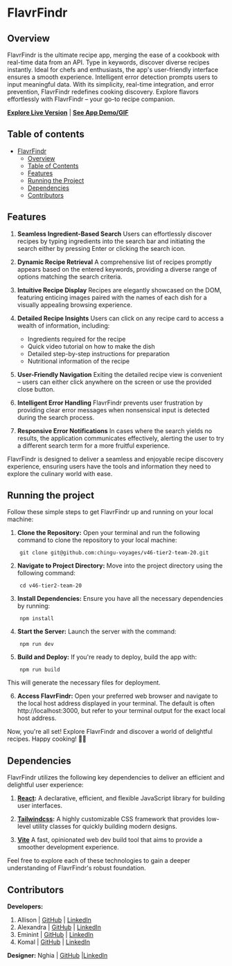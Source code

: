 # FlavrFindr

## Overview
FlavrFindr is the ultimate recipe app, merging the ease of a cookbook with real-time data from an API. Type in keywords, discover diverse recipes instantly. Ideal for chefs and enthusiasts, the app's user-friendly interface ensures a smooth experience. Intelligent error detection prompts users to input meaningful data. With its simplicity, real-time integration, and error prevention, FlavrFindr redefines cooking discovery. Explore flavors effortlessly with FlavrFindr – your go-to recipe companion.

**[Explore Live Version](#)** | **[See App Demo/GIF](#)**

## Table of contents

- [FlavrFindr](#flavrfindr)
  - [Overview](#overview)
  - [Table of Contents](#table-of-contents)
  - [Features](#features)
  - [Running the Project](#running-the-project)
  - [Dependencies](#dependencies)
  - [Contributors](#contributors)

## Features

1. **Seamless Ingredient-Based Search**
Users can effortlessly discover recipes by typing ingredients into the search bar and initiating the search either by pressing Enter or clicking the search icon.

2. **Dynamic Recipe Retrieval**
A comprehensive list of recipes promptly appears based on the entered keywords, providing a diverse range of options matching the search criteria.

3. **Intuitive Recipe Display**
Recipes are elegantly showcased on the DOM, featuring enticing images paired with the names of each dish for a visually appealing browsing experience.

4. **Detailed Recipe Insights**
Users can click on any recipe card to access a wealth of information, including:

    - Ingredients required for the recipe
    -  Quick video tutorial on how to make the dish
    - Detailed step-by-step instructions for preparation
    - Nutritional information of the recipe

5. **User-Friendly Navigation**
Exiting the detailed recipe view is convenient – users can either click anywhere on the screen or use the provided close button.

6. **Intelligent Error Handling**
FlavrFindr prevents user frustration by providing clear error messages when nonsensical input is detected during the search process.

7. **Responsive Error Notifications**
In cases where the search yields no results, the application communicates effectively, alerting the user to try a different search term for a more fruitful experience.

FlavrFindr is designed to deliver a seamless and enjoyable recipe discovery experience, ensuring users have the tools and information they need to explore the culinary world with ease.

## Running the project 

Follow these simple steps to get FlavrFindr up and running on your local machine:

1. **Clone the Repository:**
Open your terminal and run the following command to clone the repository to your local machine:
``` 
    git clone git@github.com:chingu-voyages/v46-tier2-team-20.git
```

2. **Navigate to Project Directory:**
Move into the project directory using the following command:
```
    cd v46-tier2-team-20
```

3. **Install Dependencies:**
Ensure you have all the necessary dependencies by running:
```
    npm install
```

4. **Start the Server:**
Launch the server with the command:
```
    npm run dev
```

5. **Build and Deploy:**
If you're ready to deploy, build the app with:
```
    npm run build
```

  This will generate the necessary files for deployment.

6. **Access FlavrFindr:**
Open your preferred web browser and navigate to the local host address displayed in your terminal. The default is often http://localhost:3000, but refer to your terminal output for the exact local host address.

Now, you're all set! Explore FlavrFindr and discover a world of delightful recipes. Happy cooking! 🍳🎉

## Dependencies

FlavrFindr utilizes the following key dependencies to deliver an efficient and delightful user experience:

1. **[React](https://react.dev/):**
A declarative, efficient, and flexible JavaScript library for building user interfaces.

2. **[Tailwindcss](https://tailwindcss.com/):**
A highly customizable CSS framework that provides low-level utility classes for quickly building modern designs.

3. **[Vite](https://vitejs.dev/)**
A fast, opinionated web dev build tool that aims to provide a smoother development experience.

Feel free to explore each of these technologies to gain a deeper understanding of FlavrFindr's robust foundation.

## Contributors

**Developers:**

1. Allison | [GitHub](https://github.com/allison-truhlar) | [LinkedIn](https://www.linkedin.com/in/allison-truhlar/)
2. Alexandra | [GitHub](https://github.com/AOA19) | [LinkedIn](https://www.linkedin.com/in/alexandraak/)
3. Eminint | [GitHub](https://github.com/Emimint) | [LinkedIn](https://www.linkedin.com/in/emilie-echevin/)
4. Komal | [GitHub](https://github.com/komalgill0310) | [LinkedIn](https://www.linkedin.com/in/hssa03/)

**Designer:**
Nghia | [GitHub](https://github.com/nghia-nguyen-dev) |[LinkedIn](https://www.linkedin.com/in/nghia-nguyen-100/)
